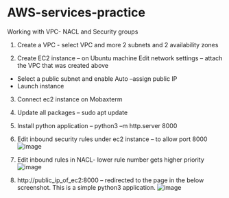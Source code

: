 # AWS-services-practice
Working with VPC- NACL and Security groups

1)	Create a VPC  - select VPC and more
                           2 subnets and 2 availability zones

2)	Create EC2 instance – on Ubuntu machine
Edit network settings – attach the VPC that was created above
-	Select a public subnet and enable Auto –assign public IP
-	Launch instance
3)	Connect ec2 instance on Mobaxterm
4)	Update all packages – sudo apt update
5)	Install python application – python3 –m http.server 8000
6)	Edit inbound security rules under ec2 instance – to allow port 8000
![image](https://github.com/user-attachments/assets/e74e6b21-e27b-4102-a028-97260577170d)

7)	Edit inbound rules in NACL- lower rule number gets higher priority
![image](https://github.com/user-attachments/assets/bb8a52cb-edc6-4e6a-81bc-1043308c51c1)

8)	http://public_ip_of_ec2:8000 – redirected to the page in the below screenshot. This is a simple python3 application.
   ![image](https://github.com/user-attachments/assets/df90a0dc-c252-45ef-9306-1885b061f6f4)


